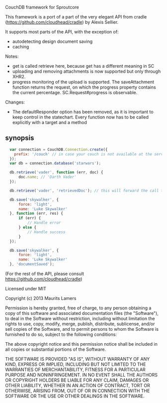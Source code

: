 CouchDB framework for Sproutcore

This framework is a port of a part of the very elegant API from cradle
(https://github.com/cloudhead/cradle) by Alexis Sellier.

It supports most parts of the API, with the exception of:
- autodetecting design document saving
- caching

Notes:
- get is called retrieve here, because get has a different meaning in SC
- uploading and removing attachments is now supported but only through XHR2.
- progress monitoring of the upload is supported. The saveAttachment function returns the request,
  on which the progress property contains the current percentage. SC.Request#progress is observable.

Changes:
- The defaultResponder option has been removed, as it is important to keep control in the statechart.
  Every function now has to be called explicitly with a target and a method

synopsis
--------

``` js
  var connection = CouchDB.Connection.create({
    prefix: '/couch' // in case your couch is not available at the server root.
  });
  var db = connection.database('starwars');

  db.retrieve('vader', function (err, doc) {
      doc.name; // 'Darth Vader'
  });

  db.retrieve('vader', 'retrievedDoc'); // this will forward the call to the statechart

  db.save('skywalker', {
      force: 'light',
      name: 'Luke Skywalker'
  }, function (err, res) {
      if (err) {
          // Handle error
      } else {
          // Handle success
      }
  });

  db.save('skywalker', {
      force: 'light',
      name: 'Luke Skywalker'
  }, 'documentSaved');

```

(For the rest of the API, please consult https://github.com/cloudhead/cradle)

Licensed under MIT

Copyright (c) 2013 Maurits Lamers

Permission is hereby granted, free of charge, to any person obtaining a copy
of this software and associated documentation files (the "Software"), to deal
in the Software without restriction, including without limitation the rights
to use, copy, modify, merge, publish, distribute, sublicense, and/or sell
copies of the Software, and to permit persons to whom the Software is
furnished to do so, subject to the following conditions:

The above copyright notice and this permission notice shall be included in
all copies or substantial portions of the Software.

THE SOFTWARE IS PROVIDED "AS IS", WITHOUT WARRANTY OF ANY KIND, EXPRESS OR
IMPLIED, INCLUDING BUT NOT LIMITED TO THE WARRANTIES OF MERCHANTABILITY,
FITNESS FOR A PARTICULAR PURPOSE AND NONINFRINGEMENT. IN NO EVENT SHALL THE
AUTHORS OR COPYRIGHT HOLDERS BE LIABLE FOR ANY CLAIM, DAMAGES OR OTHER
LIABILITY, WHETHER IN AN ACTION OF CONTRACT, TORT OR OTHERWISE, ARISING FROM,
OUT OF OR IN CONNECTION WITH THE SOFTWARE OR THE USE OR OTHER DEALINGS IN
THE SOFTWARE.

